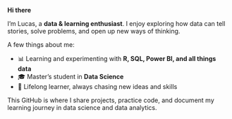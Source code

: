 **Hi there**  

I’m Lucas, a **data & learning enthusiast**.
I enjoy exploring how data can tell stories, solve problems, and open up new ways of thinking.  

A few things about me:  
- 📊 Learning and experimenting with **R, SQL, Power BI, and all things data**  
- 🎓 Master’s student in **Data Science**  
- 🌱 Lifelong learner, always chasing new ideas and skills  

This GitHub is where I share projects, practice code, and document my learning journey in data science and data analytics.
